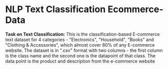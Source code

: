# NLP Text Classification Ecommerce-Data
**Task on Text Classification:**
This is the classification-based E-commerce text dataset for 4 categories - "Electronics", 
"Household", "Books" and "Clothing & Accessories", which almost cover 80% of any E-commerce 
website.
The dataset is in ".csv" format with two columns - the first column is the class name and the 
second one is the datapoint of that class. The data point is the product and description from the 
e-commerce website
